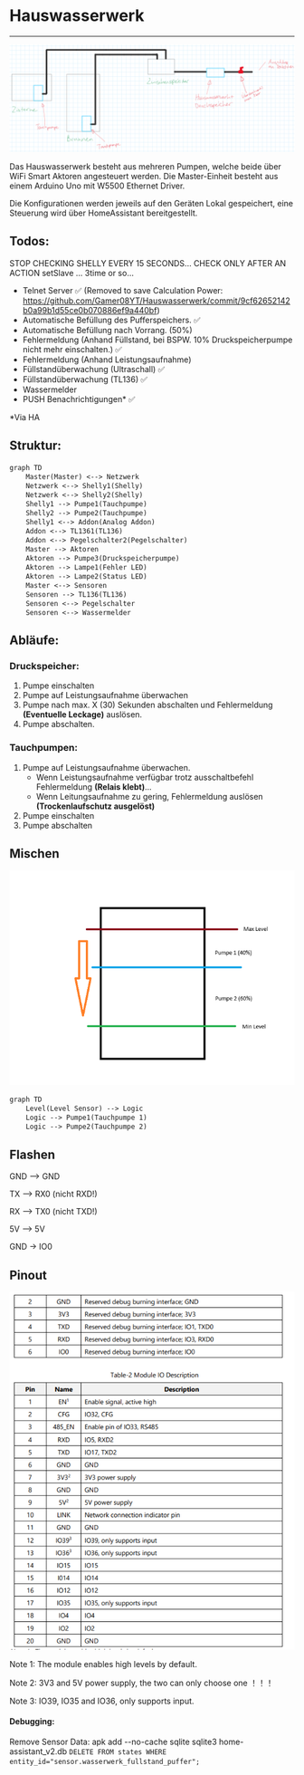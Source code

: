 # Hauswasserwerk

___

![](assets/img/hauswasserwerk.png)

Das Hauswasserwerk besteht aus mehreren Pumpen, welche beide über WiFi Smart Aktoren angesteuert werden.
Die Master-Einheit besteht aus einem Arduino Uno mit W5500 Ethernet Driver.

Die Konfigurationen werden jeweils auf den Geräten Lokal gespeichert, eine Steuerung wird über HomeAssistant
bereitgestellt.

## Todos:

STOP CHECKING SHELLY EVERY 15 SECONDS...
CHECK ONLY AFTER AN ACTION setSlave ... 3time or so...

- Telnet Server ✅ (Removed to save Calculation Power: https://github.com/Gamer08YT/Hauswasserwerk/commit/9cf62652142b0a99b1d55ce0b070886ef9a440bf)
- Automatische Befüllung des Pufferspeichers. ✅
- Automatische Befüllung nach Vorrang. (50%)
- Fehlermeldung (Anhand Füllstand, bei BSPW. 10% Druckspeicherpumpe nicht mehr einschalten.) ✅
- Fehlermeldung (Anhand Leistungsaufnahme)
- Füllstandüberwachung (Ultraschall) ✅
- Füllstandüberwachung (TL136) ✅
- Wassermelder
- PUSH Benachrichtigungen* ✅

*Via HA
## Struktur:

```mermaid
graph TD
    Master(Master) <--> Netzwerk
    Netzwerk <--> Shelly1(Shelly)
    Netzwerk <--> Shelly2(Shelly)
    Shelly1 --> Pumpe1(Tauchpumpe)
    Shelly2 --> Pumpe2(Tauchpumpe)
    Shelly1 <--> Addon(Analog Addon)
    Addon <--> TL1361(TL136)
    Addon <--> Pegelschalter2(Pegelschalter)
    Master --> Aktoren
    Aktoren --> Pumpe3(Druckspeicherpumpe)
    Aktoren --> Lampe1(Fehler LED)
    Aktoren --> Lampe2(Status LED)
    Master <--> Sensoren
    Sensoren --> TL136(TL136)
    Sensoren <--> Pegelschalter
    Sensoren <--> Wassermelder
```

## Abläufe:

### Druckspeicher:

1. Pumpe einschalten
2. Pumpe auf Leistungsaufnahme überwachen
3. Pumpe nach max. X (30) Sekunden abschalten und Fehlermeldung **(Eventuelle Leckage)** auslösen.
4. Pumpe abschalten.

### Tauchpumpen:

1. Pumpe auf Leistungsaufnahme überwachen.
    - Wenn Leistungsaufnahme verfügbar trotz ausschaltbefehl Fehlermeldung **(Relais klebt)**...
    - Wenn Leitungsaufnahme zu gering, Fehlermeldung auslösen **(Trockenlaufschutz ausgelöst)**
2. Pumpe einschalten
3. Pumpe abschalten

## Mischen

![](assets/img/mix.png)

```mermaid
graph TD
    Level(Level Sensor) --> Logic
    Logic --> Pumpe1(Tauchpumpe 1)
    Logic --> Pumpe2(Tauchpumpe 2)
```

## Flashen

GND —>    GND

TX —>    RX0 (nicht RXD!)

RX —>    TX0 (nicht TXD!)

5V —>    5V

GND -> IO0

## Pinout

![](assets/img/pinout.png)

Note 1: The module enables high levels by default.

Note 2: 3V3 and 5V power supply, the two can only choose one ！！！

Note 3: IO39, IO35 and IO36, only supports input.

#### Debugging:

Remove Sensor Data:
apk add --no-cache sqlite
sqlite3 home-assistant_v2.db
`DELETE FROM states WHERE entity_id="sensor.wasserwerk_fullstand_puffer";`